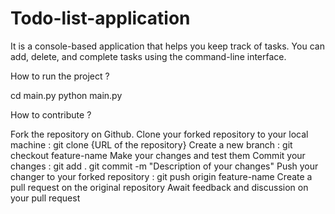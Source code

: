 # Todo-list-application
It is a console-based application that helps you keep track of tasks. You can add, delete, and complete tasks using the command-line interface.


How to run the project ?

cd main.py
python main.py


How to contribute ?

Fork the repository on Github.
Clone your forked repository to your local machine : git clone {URL of the repository}
Create a new branch : git checkout feature-name
Make your changes and test them
Commit your changes : git add .
git commit -m "Description of your changes"
Push your changer to your forked repository : git push origin feature-name
Create a pull request on the original repository
Await feedback and discussion on your pull request



